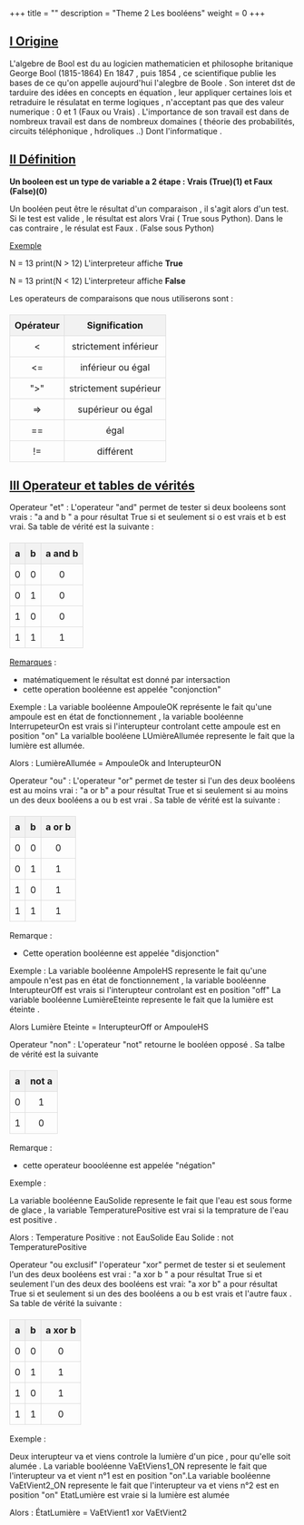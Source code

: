 +++
title = ""
description = "Theme 2 Les booléens"
weight = 0
+++


<style>
table {
        width: 100%;
        border-collapse: collapse;
        margin-top: 20px;
      }

th, td {
        border: 1px solid #dddddd;
        text-align: center;
        padding: 8px;
        }

th {
    background-color: #f2f2f2;
</style>
## <u>I Origine</u><br>

L'algebre de Bool est du au logicien mathematicien et philosophe britanique George Bool (1815-1864) En 1847 , puis 1854 , ce scientifique publie les bases de ce qu'on appelle aujourd'hui l'alegbre de Boole . Son interet dst de tarduire des idées en concepts en équation , leur appliquer certaines lois et retraduire le résulatat en terme logiques , n'acceptant pas que des valeur numerique : 0 et 1 (Faux ou Vrais) . L'importance de son travail est dans de nombreux travail est dans de nombreux domaines ( théorie des probabilités, circuits téléphonique , hdroliques ..) Dont l'informatique .

 ## <u>II Définition</u><br>

 <b>Un booleen est un type de variable a 2 étape : Vrais (True)(1) et Faux (False)(0)</b>

 Un booléen peut être le résultat d'un comparaison , il s'agit alors d'un test. Si le test est valide , le résultat est alors Vrai ( True sous Python). Dans le cas contraire , le résulat est Faux . (False sous Python)<br>

 <u>Exemple</u>

 N = 13 
 print(N > 12)
 L'interpreteur affiche <b>True</b>

 N = 13 
 print(N < 12)
 L'interpreteur affiche <b>False</b>

 Les operateurs de comparaisons que nous utiliserons sont : 

 <title>Opérateurs</title>
</head>
<body>
    <table>
        <thead>
            <tr>
                <th>Opérateur</th>
                <th>Signification</th>
            </tr>
        </thead>
        <tbody>
            <tr>
                <td>&lt;</td>
                <td>strictement inférieur</td>
            </tr>
            <tr>
                <td>&lt;=</td>
                <td>inférieur ou égal</td>
            </tr>
            <tr>
                <td>"&gt;"</td>
                <td>strictement supérieur</td>
            </tr>
            <tr>
                <td>=></td>
                <td>supérieur ou égal</td>
            </tr>
            <tr>
                <td>==</td>
                <td>égal</td>
            </tr>
            <tr>
                <td>!=</td>
                <td>différent</td>
            </tr>
        </tbody>
    </table>


 ## <u>III Operateur et tables de vérités</u><br>

 Operateur "et" : L'operateur "and" permet de tester si deux booleens sont vrais : "a and b " a pour résultat True si et seulement si o est vrais et b est vrai. Sa table de vérité est la suivante : 

<table>
        <thead>
            <tr>
                <th>a</th>
                <th>b</th>
                <th>a and b</th>
            </tr>
        </thead>
        <tbody>
            <tr>
                <td>0</td>
                <td>0</td>
                <td>0</td>
            </tr>
            <tr>
                <td>0</td>
                <td>1</td>
                <td>0</td>
            </tr>
            <tr>
                <td>1</td>
                <td>0</td>
                <td>0</td>
            </tr>
            <tr>
                <td>1</td>
                <td>1</td>
                <td>1</td>
            </tr>
        </tbody>
    </table>

<u>Remarques</u> : 

- matématiquement le résultat est donné par intersaction 
- cette operation booléenne est appelée "conjonction"

Exemple : La variable booléenne AmpouleOK représente le fait qu'une ampoule est en état de fonctionnement , la variable booléenne InterrupeteurOn est vrais si l'interupteur  controlant cette ampoule est en position "on" La varialble booléene LUmièreAllumée represente le fait que la lumière est allumée.

Alors : LumièreAllumée = AmpouleOk and InterupteurON

Operateur "ou" : L'operateur "or" permet de tester si l'un des deux booléens est au moins vrai : "a or b" a pour résultat True et si seulement si au moins un des deux booléens a ou b est vrai . Sa table de vérité est la suivante : 

<table>
        <thead>
            <tr>
                <th>a</th>
                <th>b</th>
                <th>a or b</th>
            </tr>
        </thead>
        <tbody>
            <tr>
                <td>0</td>
                <td>0</td>
                <td>0</td>
            </tr>
            <tr>
                <td>0</td>
                <td>1</td>
                <td>1</td>
            </tr>
            <tr>
                <td>1</td>
                <td>0</td>
                <td>1</td>
            </tr>
            <tr>
                <td>1</td>
                <td>1</td>
                <td>1</td>
            </tr>
        </tbody>
    </table>

 Remarque : 

 - Cette operation booléenne est appelée "disjonction"

 Exemple : La variable booléenne AmpoleHS represente le fait qu'une ampoule n'est pas en état de fonctionnement , la variable booléenne InterupteurOff est vrais si l'interupteur controlant est en position "off" La variable booléenne LumièreEteinte represente le fait que la lumière est éteinte .

 Alors Lumière Eteinte = InterupteurOff or AmpouleHS

 Operateur "non" : L'operateur "not" retourne le booléen opposé . Sa talbe de vérité est la suivante 

<table>
        <thead>
            <tr>
                <th>a</th>
                <th>not a</th>
            </tr>
        </thead>
        <tbody>
            <tr>
                <td>0</td>
                <td>1</td>
            </tr>
            <tr>
                <td>1</td>
                <td>0</td>
            </tr>
        </tbody>
    </table>

 Remarque : 

 - cette operateur boooléenne est appelée "négation"

 Exemple :

 La variable booléenne EauSolide represente le fait que l'eau est sous forme de glace , la variable TemperaturePositive est vrai si la temprature de l'eau est positive .

 Alors : Temperature Positive : not EauSolide 
 		 Eau Solide  : not TemperaturePositive


 Operateur "ou exclusif" l'operateur "xor" permet de tester si et seulement l'un des deux booléens est vrai : "a xor b " a pour résultat True si et seulement l'un des deux des booléens est vrai: "a xor b" a pour résultat True si et seulement si un des des booléens a ou b est vrais et l'autre faux . Sa table de vérité la suivante : 


<table>
        <thead>
            <tr>
                <th>a</th>
                <th>b</th>
                <th>a xor b</th>
            </tr>
        </thead>
        <tbody>
            <tr>
                <td>0</td>
                <td>0</td>
                <td>0</td>
            </tr>
            <tr>
                <td>0</td>
                <td>1</td>
                <td>1</td>
            </tr>
            <tr>
                <td>1</td>
                <td>0</td>
                <td>1</td>
            </tr>
            <tr>
                <td>1</td>
                <td>1</td>
                <td>0</td>
            </tr>
        </tbody>
    </table>
 Exemple : 

 Deux interupteur va et viens controle la lumière d'un pice , pour qu'elle soit alumée . La variable booléenne VaEtViens1_ON represente le fait que l'interupteur va et vient n°1 est en position "on".La variable booléenne VaEtVient2_ON represente le fait que l'interupteur va et viens n°2 est en position "on" EtatLumière est vraie si la lumière est alumée

 Alors : ÉtatLumière = VaEtVient1 xor VaEtVient2 




